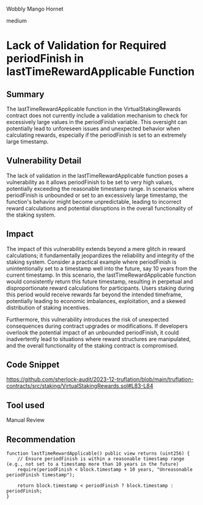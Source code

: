 Wobbly Mango Hornet

medium

# Lack of Validation for Required periodFinish in lastTimeRewardApplicable Function

## Summary
The lastTimeRewardApplicable function in the VirtualStakingRewards contract does not currently include a validation mechanism to check for excessively large values in the periodFinish variable. This oversight can potentially lead to unforeseen issues and unexpected behavior when calculating rewards, especially if the periodFinish is set to an extremely large timestamp.
## Vulnerability Detail
The lack of validation in the lastTimeRewardApplicable function poses a vulnerability as it allows periodFinish to be set to very high values, potentially exceeding the reasonable timestamp range. In scenarios where periodFinish is unbounded or set to an excessively large timestamp, the function's behavior might become unpredictable, leading to incorrect reward calculations and potential disruptions in the overall functionality of the staking system.
## Impact
The impact of this vulnerability extends beyond a mere glitch in reward calculations; it fundamentally jeopardizes the reliability and integrity of the staking system. Consider a practical example where periodFinish is unintentionally set to a timestamp well into the future, say 10 years from the current timestamp. In this scenario, the lastTimeRewardApplicable function would consistently return this future timestamp, resulting in perpetual and disproportionate reward calculations for participants. Users staking during this period would receive rewards far beyond the intended timeframe, potentially leading to economic imbalances, exploitation, and a skewed distribution of staking incentives.

Furthermore, this vulnerability introduces the risk of unexpected consequences during contract upgrades or modifications. If developers overlook the potential impact of an unbounded periodFinish, it could inadvertently lead to situations where reward structures are manipulated, and the overall functionality of the staking contract is compromised.
## Code Snippet
https://github.com/sherlock-audit/2023-12-truflation/blob/main/truflation-contracts/src/staking/VirtualStakingRewards.sol#L83-L84
## Tool used

Manual Review

## Recommendation

```solidity
function lastTimeRewardApplicable() public view returns (uint256) {
    // Ensure periodFinish is within a reasonable timestamp range (e.g., not set to a timestamp more than 10 years in the future)
    require(periodFinish < block.timestamp + 10 years, "Unreasonable periodFinish timestamp");
    
    return block.timestamp < periodFinish ? block.timestamp : periodFinish;
}
```